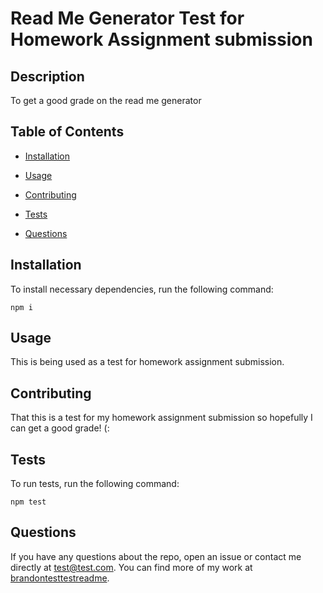 # Read Me Generator Test for Homework Assignment submission


## Description

To get a good grade on the read me generator 

## Table of Contents 

* [Installation](#installation)

* [Usage](#usage)

* [Contributing](#contributing)

* [Tests](#tests)

* [Questions](#questions)

## Installation

To install necessary dependencies, run the following command:

```
npm i
```

## Usage

This is being used as a test for homework assignment submission.


  
## Contributing

That this is a test for my homework assignment submission so hopefully I can get a good grade! (: 

## Tests

To run tests, run the following command:

```
npm test
```

## Questions

If you have any questions about the repo, open an issue or contact me directly at test@test.com. You can find more of my work at [brandontesttestreadme](https://github.com/brandontesttestreadme/).

